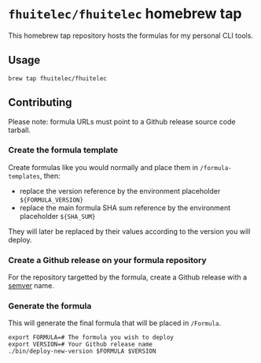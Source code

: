 # `fhuitelec/fhuitelec` homebrew tap

This homebrew tap repository hosts the formulas for my personal CLI tools.

## Usage

```shell
brew tap fhuitelec/fhuitelec
```

## Contributing

Please note: formula URLs must point to a Github release source code tarball.

### Create the formula template

Create formulas like you would normally and place them in `/formula-templates`, then:
- replace the version reference by the environment placeholder `${FORMULA_VERSION}`
- replace the main formula SHA sum reference by the environment placeholder `${SHA_SUM}`

They will later be replaced by their values according to the version you will deploy.

### Create a Github release on your formula repository

For the repository targetted by the formula, create a Github release with a [semver](https://semver.org/) name.

### Generate the formula

This will generate the final formula that will be placed in `/Formula`.

```shell
export FORMULA=# The formula you wish to deploy
export VERSION=# Your Github release name
./bin/deploy-new-version $FORMULA $VERSION
```
